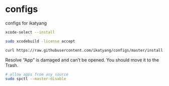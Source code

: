 # configs

configs for ikatyang

```sh
xcode-select --install
```

```sh
sudo xcodebuild -license accept
```

```sh
curl https://raw.githubusercontent.com/ikatyang/configs/master/install.sh | bash
```

Resolve “App” is damaged and can’t be opened. You should move it to the Trash.

```sh
# allow apps from any source
sudo spctl --master-disable
```
